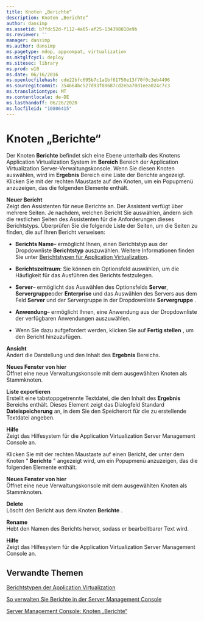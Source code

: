```yaml
---
title: Knoten „Berichte“
description: Knoten „Berichte“
author: dansimp
ms.assetid: b7fdc52d-f112-4a65-af25-134398810e9b
ms.reviewer: ''
manager: dansimp
ms.author: dansimp
ms.pagetype: mdop, appcompat, virtualization
ms.mktglfcycl: deploy
ms.sitesec: library
ms.prod: w10
ms.date: 06/16/2016
ms.openlocfilehash: cde22bfc695b7c1a1bf61750e13f70f0c3eb4496
ms.sourcegitcommit: 354664bc527d93f80687cd2eba70d1eea024c7c3
ms.translationtype: MT
ms.contentlocale: de-DE
ms.lasthandoff: 06/26/2020
ms.locfileid: "10806415"
---
```

# Knoten „Berichte“


Der Knoten **Berichte** befindet sich eine Ebene unterhalb des Knotens Application Virtualization System im **Bereich** Bereich der Application Virtualization Server-Verwaltungskonsole. Wenn Sie diesen Knoten auswählen, wird im **Ergebnis** Bereich eine Liste der Berichte angezeigt. Klicken Sie mit der rechten Maustaste auf den Knoten, um ein Popupmenü anzuzeigen, das die folgenden Elemente enthält.

<a href="" id="new-report"></a>**Neuer Bericht**  
Zeigt den Assistenten für neue Berichte an. Der Assistent verfügt über mehrere Seiten. Je nachdem, welchen Bericht Sie auswählen, ändern sich die restlichen Seiten des Assistenten für die Anforderungen dieses Berichtstyps. Überprüfen Sie die folgende Liste der Seiten, um die Seiten zu finden, die auf Ihren Bericht verweisen:

-   **Berichts Name**– ermöglicht Ihnen, einen Berichtstyp aus der Dropdownliste **Berichtstyp** auszuwählen. Weitere Informationen finden Sie unter [Berichtstypen für Application Virtualization](application-virtualization-report-types.md).

-   **Berichtszeitraum**: Sie können ein Optionsfeld auswählen, um die Häufigkeit für das Ausführen des Berichts festzulegen.

-   **Server**– ermöglicht das Auswählen des Optionsfelds **Server**, **Servergruppe**oder **Enterprise** und das Auswählen des Servers aus dem Feld **Server** und der Servergruppe in der Dropdownliste **Servergruppe** .

-   **Anwendung**– ermöglicht Ihnen, eine Anwendung aus der Dropdownliste der verfügbaren Anwendungen auszuwählen.

-   Wenn Sie dazu aufgefordert werden, klicken Sie auf **Fertig stellen** , um den Bericht hinzuzufügen.

<a href="" id="view"></a>**Ansicht**  
Ändert die Darstellung und den Inhalt des **Ergebnis** Bereichs.

<a href="" id="new-window-from-here"></a>**Neues Fenster von hier**  
Öffnet eine neue Verwaltungskonsole mit dem ausgewählten Knoten als Stammknoten.

<a href="" id="export-list"></a>**Liste exportieren**  
Erstellt eine tabstoppgetrennte Textdatei, die den Inhalt des **Ergebnis** Bereichs enthält. Dieses Element zeigt das Dialogfeld Standard **Dateispeicherung** an, in dem Sie den Speicherort für die zu erstellende Textdatei angeben.

<a href="" id="help"></a>**Hilfe**  
Zeigt das Hilfesystem für die Application Virtualization Server Management Console an.

Klicken Sie mit der rechten Maustaste auf einen Bericht, der unter dem Knoten " **Berichte** " angezeigt wird, um ein Popupmenü anzuzeigen, das die folgenden Elemente enthält.

<a href="" id="new-window-from-here"></a>**Neues Fenster von hier**  
Öffnet eine neue Verwaltungskonsole mit dem ausgewählten Knoten als Stammknoten.

<a href="" id="delete"></a>**Delete**  
Löscht den Bericht aus dem Knoten **Berichte** .

<a href="" id="rename"></a>**Rename**  
Hebt den Namen des Berichts hervor, sodass er bearbeitbarer Text wird.

<a href="" id="help"></a>**Hilfe**  
Zeigt das Hilfesystem für die Application Virtualization Server Management Console an.

## Verwandte Themen


[Berichtstypen der Application Virtualization](application-virtualization-report-types.md)

[So verwalten Sie Berichte in der Server Management Console](how-to-manage-reports-in-the-server-management-console.md)

[Server Management Console: Knoten „Berichte“](server-management-console-reports-node.md)

 

 





